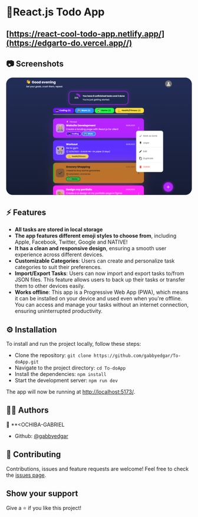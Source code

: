 <!-- prettier-ignore -->
# 📝React.js Todo App

## [https://react-cool-todo-app.netlify.app/](https://edgarto-do.vercel.app//)

## 📷 Screenshots
<img src="public/screenshots/sspc1.png" width="650px" />




## ⚡ Features

- **All tasks are stored in local storage**
- **The app features different emoji styles to choose from**, including Apple, Facebook, Twitter, Google and NATIVE!
- **It has a clean and responsive design**, ensuring a smooth user experience across different devices.
- **Customizable Categories**: Users can create and personalize task categories to suit their preferences.
- **Import/Export Tasks**: Users can now import and export tasks to/from JSON files. This feature allows users to back up their tasks or transfer them to other devices easily.
- **Works offline**: This app is a Progressive Web App (PWA), which means it can be installed on your device and used even when you're offline. You can access and manage your tasks without an internet connection, ensuring uninterrupted productivity.

<!-- ## 🚀 Performance

<img src="public/screenshots/performance.png" width="600px" /> -->


## ⚙️ Installation

To install and run the project locally, follow these steps:

- Clone the repository: `git clone https://github.com/gabbyedgar/To-doApp.git`
- Navigate to the project directory: `cd To-doApp`
- Install the dependencies: `npm install`
- Start the development server: `npm run dev`

The app will now be running at [http://localhost:5173/](http://localhost:5173/).

## ✍🏾 Authors
👤 **<OCHIBA-GABRIEL
* Github: [@gabbyedgar](https://github.com/gabbyedgar)




## 🤝 Contributing
Contributions, issues and feature requests are welcome!
Feel free to check the [issues page](../../issues).

## Show your support
Give a ⭐ if you like this project!

